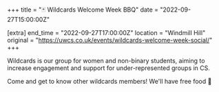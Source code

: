 +++
title = "🃏 Wildcards Welcome Week BBQ"
date = "2022-09-27T15:00:00Z"

[extra]
end_time = "2022-09-27T17:00:00Z"
location = "Windmill Hill"
original = "https://uwcs.co.uk/events/wildcards-welcome-week-social/"
+++

Wildcards is our group for women and non-binary students, aiming to increase engagement and support for under-represented groups in CS.  
  
Come and get to know other wildcards members\! We'll have free food 🍔

